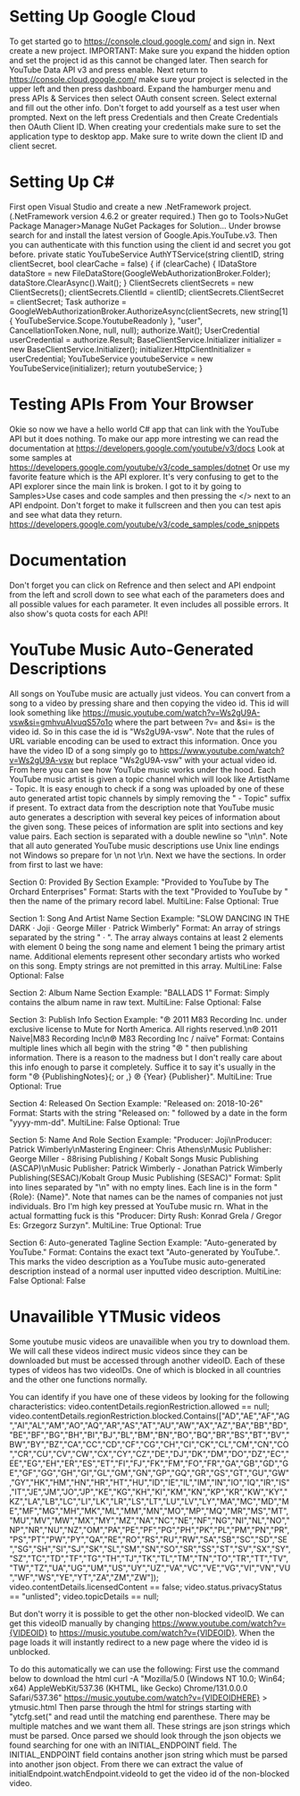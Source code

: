 ﻿# Setting Up Google Cloud
To get started go to https://console.cloud.google.com/ and sign in.
Next create a new project. IMPORTANT: Make sure you expand the hidden option and set the project id as this cannot be changed later.
Then search for YouTube Data API v3 and press enable.
Next return to https://console.cloud.google.com/ make sure your project is selected in the upper left and then press dashboard.
Expand the hamburger menu and press APIs & Services then select OAuth consent screen.
Select external and fill out the other info. Don't forget to add yourself as a test user when prompted.
Next on the left press Credentials and then Create Credentials then OAuth Client ID.
When creating your credentials make sure to set the application type to desktop app.
Make sure to write down the client ID and client secret.

# Setting Up C#
First open Visual Studio and create a new .NetFramework project. (.NetFramework version 4.6.2 or greater required.)
Then go to Tools>NuGet Package Manager>Manage NuGet Packages for Solution...
Under browse search for and install the latest version of Google.Apis.YouTube.v3.
Then you can authenticate with this function using the client id and secret you got before.
private static YouTubeService AuthYTService(string clientID, string clientSecret, bool clearCache = false)
{
    if (clearCache)
    {
        IDataStore dataStore = new FileDataStore(GoogleWebAuthorizationBroker.Folder);
        dataStore.ClearAsync().Wait();
    }
    ClientSecrets clientSecrets = new ClientSecrets();
    clientSecrets.ClientId = clientID;
    clientSecrets.ClientSecret = clientSecret;
    Task<UserCredential> authorize = GoogleWebAuthorizationBroker.AuthorizeAsync(clientSecrets, new string[1] { YouTubeService.Scope.YoutubeReadonly }, "user", CancellationToken.None, null, null);
    authorize.Wait();
    UserCredential userCredential = authorize.Result;
    BaseClientService.Initializer initializer = new BaseClientService.Initializer();
    initializer.HttpClientInitializer = userCredential;
    YouTubeService youtubeService = new YouTubeService(initializer);
    return youtubeService;
}

# Testing APIs From Your Browser
Okie so now we have a hello world C# app that can link with the YouTube API but it does nothing.
To make our app more intresting we can read the documentation at https://developers.google.com/youtube/v3/docs
Look at some samples at https://developers.google.com/youtube/v3/code_samples/dotnet
Or use my favorite feature which is the API explorer.
It's very confusing to get to the API explorer since the main link is broken.
I got to it by going to Samples>Use cases and code samples and then pressing the </> next to an API endpoint.
Don't forget to make it fullscreen and then you can test apis and see what data they return.
https://developers.google.com/youtube/v3/code_samples/code_snippets

# Documentation
Don't forget you can click on Refrence and then select and API endpoint from the left and scroll down to see what
each of the parameters does and all possible values for each parameter. It even includes all possible errors.
It also show's quota costs for each API!

# YouTube Music Auto-Generated Descriptions
All songs on YouTube music are actually just videos.
You can convert from a song to a video by pressing share and then copying the video id.
This id will look something like https://music.youtube.com/watch?v=Ws2gU9A-vsw&si=gmhvuAIvuqS57o1o
where the part between ?v= and &si= is the video id. So in this case the id is "Ws2gU9A-vsw".
Note that the rules of URL variable encoding can be used to extract this information.
Once you have the video ID of a song simply go to https://www.youtube.com/watch?v=Ws2gU9A-vsw
but replace "Ws2gU9A-vsw" with your actual video id.
From here you can see how YouTube music works under the hood.
Each YouTube music artist is given a topic channel which will look like ArtistName - Topic.
It is easy enough to check if a song was uploaded by one of these auto generated artist topic channels
by simply removing the " - Topic" suffix if present.
To extract data from the description note that YouTube music auto generates a description with several
key peices of information about the given song.
These peices of information are split into sections and key value pairs.
Each section is separated with a double newline so "\n\n".
Note that all auto generated YouTube music descriptions use Unix line endings not Windows so prepare for \n not \r\n.
Next we have the sections. In order from first to last we have:

Section 0: Provided By Section
Example: "Provided to YouTube by The Orchard Enterprises"
Format: Starts with the text "Provided to YouTube by " then the name of the primary record label.
MultiLine: False
Optional: True

Section 1: Song And Artist Name Section
Example: "SLOW DANCING IN THE DARK · Joji · George Miller · Patrick Wimberly"
Format: An array of strings separated by the string " · ".
The array always contains at least 2 elements with element 0 being the song name and element 1 being the primary artist name.
Additional elements represent other secondary artists who worked on this song.
Empty strings are not premitted in this array.
MultiLine: False
Optional: False

Section 2: Album Name Section
Example: "BALLADS 1"
Format: Simply contains the album name in raw text.
MultiLine: False
Optional: False

Section 3: Publish Info Section
Example: "℗ 2011 M83 Recording Inc. under exclusive license to Mute for North America. All rights reserved.\n℗ 2011 Naive|M83 Recording Inc\n℗ M83 Recording Inc / naïve"
Format: Contains multiple lines which all begin with the string "℗ " then publishing information.
There is a reason to the madness but I don't really care about this info enough to parse it completely.
Suffice it to say it's usually in the form "℗ {PublishingNotes}{; or ,} ℗ {Year} {Publisher}".
MultiLine: True
Optional: True

Section 4: Released On Section
Example: "Released on: 2018-10-26"
Format: Starts with the string "Released on: " followed by a date in the form "yyyy-mm-dd".
MultiLine: False
Optional: True

Section 5: Name And Role Section
Example: "Producer: Joji\nProducer: Patrick Wimberly\nMastering Engineer: Chris Athens\nMusic  Publisher: George Miller - 88rising Publishing / Kobalt Songs Music Publishing (ASCAP)\nMusic  Publisher: Patrick Wimberly - Jonathan Patrick Wimberly Publishing(SESAC)/Kobalt Group Music Publishing (SESAC)"
Format: Split into lines separated by "\n" with no empty lines.
Each line is in the form "{Role}: {Name}".
Note that names can be the names of companies not just individuals.
Bro I'm high key pressed at YouTube music rn. What in the actual formatting fuck is this "Producer: Dirty Rush: Konrad Grela / Gregor Es: Grzegorz Surzyn".
MultiLine: True
Optional: True

Section 6: Auto-generated Tagline Section
Example: "Auto-generated by YouTube."
Format: Contains the exact text "Auto-generated by YouTube.".
This marks the video description as a YouTube music auto-generated description instead of a normal user inputted video description.
MultiLine: False
Optional: False

# Unavailible YTMusic videos
Some youtube music videos are unavailible when you try to download them.
We will call these videos indirect music videos since they can be downloaded
but must be accessed through another videoID.
Each of these types of videos has two videoIDs.
One of which is blocked in all countries and the other one functions normally.

You can identify if you have one of these videos by looking for the following characteristics:
video.contentDetails.regionRestriction.allowed == null;
video.contentDetails.regionRestriction.blocked.Contains(["AD","AE","AF","AG","AI","AL","AM","AO","AQ","AR","AS","AT","AU","AW","AX","AZ","BA","BB","BD","BE","BF","BG","BH","BI","BJ","BL","BM","BN","BO","BQ","BR","BS","BT","BV","BW","BY","BZ","CA","CC","CD","CF","CG","CH","CI","CK","CL","CM","CN","CO","CR","CU","CV","CW","CX","CY","CZ","DE","DJ","DK","DM","DO","DZ","EC","EE","EG","EH","ER","ES","ET","FI","FJ","FK","FM","FO","FR","GA","GB","GD","GE","GF","GG","GH","GI","GL","GM","GN","GP","GQ","GR","GS","GT","GU","GW","GY","HK","HM","HN","HR","HT","HU","ID","IE","IL","IM","IN","IO","IQ","IR","IS","IT","JE","JM","JO","JP","KE","KG","KH","KI","KM","KN","KP","KR","KW","KY","KZ","LA","LB","LC","LI","LK","LR","LS","LT","LU","LV","LY","MA","MC","MD","ME","MF","MG","MH","MK","ML","MM","MN","MO","MP","MQ","MR","MS","MT","MU","MV","MW","MX","MY","MZ","NA","NC","NE","NF","NG","NI","NL","NO","NP","NR","NU","NZ","OM","PA","PE","PF","PG","PH","PK","PL","PM","PN","PR","PS","PT","PW","PY","QA","RE","RO","RS","RU","RW","SA","SB","SC","SD","SE","SG","SH","SI","SJ","SK","SL","SM","SN","SO","SR","SS","ST","SV","SX","SY","SZ","TC","TD","TF","TG","TH","TJ","TK","TL","TM","TN","TO","TR","TT","TV","TW","TZ","UA","UG","UM","US","UY","UZ","VA","VC","VE","VG","VI","VN","VU","WF","WS","YE","YT","ZA","ZM","ZW"]);
video.contentDetails.licensedContent == false;
video.status.privacyStatus == "unlisted";
video.topicDetails == null;

But don't worry it is possible to get the other non-blocked videoID.
We can get this videoID manually by changing https://www.youtube.com/watch?v={VIDEOID}
to https://music.youtube.com/watch?v={VIDEOID}.
When the page loads it will instantly redirect to a new page where the video id is unblocked.

To do this automatically we can use the following:
First use the command below to download the html
curl -A "Mozilla/5.0 (Windows NT 10.0; Win64; x64) AppleWebKit/537.36 (KHTML, like Gecko) Chrome/131.0.0.0 Safari/537.36" https://music.youtube.com/watch?v={VIDEOIDHERE} > ytmusic.html
Then parse through the html for strings starting with "ytcfg.set(" and read until the matching end parenthese.
There may be multiple matches and we want them all.
These strings are json strings which must be parsed.
Once parsed we should look through the json objects we found searching for one with an INITIAL_ENDPOINT field.
The INITIAL_ENDPOINT field contains another json string which must be parsed into another json object.
From there we can extract the value of initialEndpoint.watchEndpoint.videoId to get the video id of the non-blocked video.